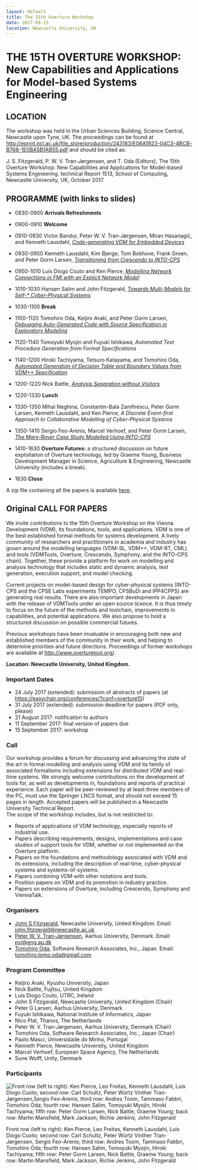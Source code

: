 ```yaml
---
layout: default
title: The 15th Overture Workshop
date: 2017-09-15
location: Newcastle University, UK
---
```

# THE 15TH OVERTURE WORKSHOP: New Capabilities and Applications for Model-based Systems Engineering

## LOCATION

The workshop was held in the Urban Sciences Building, Science Central, Newcastle upon Tyne, UK.  The proceedings can be found at http://eprint.ncl.ac.uk/file_store/production/243183/E06A1923-04C3-4BCB-B768-1E0BA5B1AB55.pdf and should be cited as: 

J. S. Fitzgerald, P. W. V. Tran-Jørgensen, and T. Oda (Editors), The 15th Overture Workshop: New Capabilities and Applications for Model-based Systems Engineering. technical Report 1513, School of Computing, Newcastle University, UK, October 2017.  

## PROGRAMME (with links to slides)

* 0830-0900	__Arrivals Refreshments__

* 0900-0910 	__Welcome__

* 0910-0930	Victor Bandur, Peter W. V. Tran-Jørgensen, Miran Hasanagić, and Kenneth Lausdahl, [_Code-generating VDM for Embedded Devices_](15/slides/bandur.pdf)

* 0930-0950 	Kenneth Lausdahl, Kim Bjerge, Tom Bokhove, Frank Groen, and Peter Gorm Larsen, [_Transitioning from Crescendo to INTO-CPS_](15/slides/lausdahl.pdf)

* 0950-1010 	Luis Diogo Couto and Ken Pierce, [_Modelling Network Connections in FMI with an Explicit Network Model_](15/slides/couto.pdf)

* 1010-1030	Hansen Salim and John Fitzgerald, [_Towards Multi-Models for Self-* Cyber-Physical Systems_](15/slides/salim.pdf)

* 1030-1100 	__Break__

* 1100-1120 	Tomohiro Oda, Keijiro Araki, and Peter Gorm Larsen, [_Debugging Auto-Generated Code with Source Specification in Exploratory Modeling_](15/slides/oda.pdf)

* 1120-1140 	Tomoyuki Myojin and Fuyuki Ishikawa, _Automated Test Procedure Generation from Formal Specifications_

* 1140-1200 	Hiroki Tachiyama, Tetsuro Katayama, and Tomohiro Oda, [_Automated Generation of Decision Table and Boundary Values from VDM++ Specification_](15/slides/tachiyama.pdf)

* 1200-1220	Nick Battle, [_Analysis Separation without Visitors_](15/slides/battle.pdf)

* 1220-1330 	__Lunch__

* 1330-1350 	Mihai Neghina, Constantin-Bala Zamfirescu, Peter Gorm Larsen, Kenneth Lausdahl, and Ken Pierce, _A Discrete Event-first Approach to Collaborative Modelling of Cyber-Physical Systems_

* 1350-1410 	Sergio Feo-Arenis, Marcel Verhoef, and Peter Gorm Larsen, [_The Mars-Rover Case Study Modelled Using INTO-CPS_](15/slides/feo-arenis.pdf)

* 1410-1630 	__Overture Futures:__ a structured discussion on future exploitation of Overture technology, led by Graeme Young, Business Development Manager in Science, Agriculture & Engineering, Newcastle University (includes a break).

* 1630 __Close__

A zip file containing all the papers is available [here](https://github.com/overturetool/overturetool.github.io/raw/master/workshops/15/overture15-papers.zip).

## Original CALL FOR PAPERS

We invite contributions to the 15th Overture Workshop on the Vienna Development (VDM), its foundations, tools, and applications. VDM is one of the best established formal methods for systems development. A lively community of researchers and practitioners in academia and industry has grown around the modelling languages (VDM-SL, VDM++, VDM-RT, CML) and tools (VDMTools, Overture, Crescendo, Symphony, and the INTO-CPS chain). Together, these provide a platform for work on modelling and analysis technology that includes static and dynamic analysis, test generation, execution support, and model checking. 

Current projects on model-based design for cyber-physical systems (INTO-CPS and the CPSE Labs experiments TEMPO, CPSBuDi and IPP4CPPS) are generating real results. There are also important developments in Japan with the release of VDMTools under an
open source licence. It is thus timely to focus on the future of the methods and toolchain, improvements in capabilities, and potential applications. We also propose to hold a structured discussion on possible commercial futures. 

Previous workshops have been invaluable in encouraging both new and established members of the community in their work, and helping to determine priorities and future directions. Proceedings of former workshops are available at http://www.overturetool.org/.

**Location: Newcastle University, United Kingdom.**

### Important Dates

* 24 July 2017 (extended): submission of abstracts of papers (at <https://easychair.org/conferences/?conf=overture15>)  
* 31 July 2017 (extended): submission deadline for papers (PDF only, please)
* 21 August 2017: notification to authors
* 11 September 2017: final version of papers due
* 15 September 2017: workshop

### Call

Our workshop provides a forum for discussing and advancing the state of the art in formal modelling and analysis using VDM and its family of associated formalisms including extensions for distributed VDM and real-time systems. We strongly welcome contributions on the development of tools for, as well as developments in, foundations and reports of practical experience. Each paper will be peer-reviewed by at least three members of the PC, must use the Springer LNCS format, and should not exceed 15 pages in length. Accepted papers will be published in a Newcastle University Technical Report.  
The scope of the workshop includes, but is not restricted to: 

* Reports of applications of VDM technology, especially reports of industrial use.
* Papers describing requirements, designs, implementations and case studies of support tools for VDM, whether or not implemented on the Overture platform.
* Papers on the foundations and methodology associated with VDM and its extensions, including the description of real-time, cyber-physical systems and systems-of-systems.
* Papers combining VDM with other notations and tools.
* Position papers on VDM and its promotion in industry practice.
* Papers on extensions of Overture, including Crescendo, Symphony and ViennaTalk.

### Organisers

* [John S Fitzgerald](http://www.ncl.ac.uk/computing/people/profile/johnfitzgerald.html#background), Newcastle University, United Kingdom. 
  Email: <john.fitzgerald@newcastle.ac.uk>
* [Peter W. V. Tran-Jørgensen](http://pure.au.dk/portal/en/persons/id(a092d23e-3660-4ca1-9996-bf2e62a72caf).html), Aarhus University, Denmark. 
  Email: <pvj@eng.au.dk>
* [Tomohiro Oda](https://github.com/tomooda), Software Research Associates, Inc., Japan.
  Email: <tomohiro.tomo.oda@gmail.com>

### Program Committee

* Keijiro Araki, Kyushu University, Japan
* Nick Battle, Fujitsu, United Kingdom
* Luis Diogo Couto, UTRC, Ireland
* John S Fitzgerald, Newcastle University, United Kingdom (Chair) 
* Peter G Larsen, Aarhus University, Denmark
* Fuyuki Ishikawa, National Institute of Informatics, Japan
* Nico Plat, Thanos, The Netherlands
* Peter W. V. Tran-Jørgensen, Aarhus University, Denmark (Chair) 
* Tomohiro Oda, Software Research Associates, Inc., Japan (Chair)
* Paolo Masci, Universidade do Minho, Portugal
* Kenneth Pierce, Newcastle University, United Kingdom
* Marcel Verhoef, European Space Agency, The Netherlands
* Sune Wolff, Unity, Denmark

### Participants


![Front row (left to right): Ken Pierce, Leo Freitas, Kenneth Lausdahl, Luis Diogo Cuoto; second row: Carl Schultz, Peter Würtz Vinther Tran-Jørgensen,Sergio Feo-Arenis; third row: Andres Toom, Tammaso Fabbri, Tomohiro Oda; fourth row: Hansen Salim, Tomoyuki Myojin, Hiroki Tachiyama; fifth row: Peter Gorm Larsen, Nick Battle, Graeme Young; back row: Martin Mansfield, Mark Jackson, Richie Jenkins, John Fitzgerald](15/participants.jpg)

Front row (left to right): Ken Pierce, Leo Freitas, Kenneth Lausdahl, Luis Diogo Cuoto; second row: Carl Schultz, Peter Würtz Vinther Tran-Jørgensen, Sergio Feo-Arenis; third row: Andres Toom, Tammaso Fabbri, Tomohiro Oda; fourth row: Hansen Salim, Tomoyuki Myojin, Hiroki Tachiyama; fifth row: Peter Gorm Larsen, Nick Battle, Graeme Young; back row: Martin Mansfield, Mark Jackson, Richie Jenkins, John Fitzgerald
